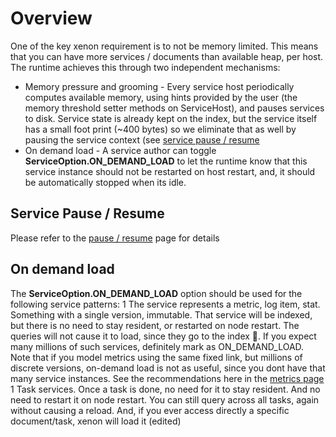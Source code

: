 # Overview

One of the key xenon requirement is to not be memory limited. This means that you can have more services / documents than available heap, per host. The runtime achieves this through two independent mechanisms:
 * Memory pressure and grooming - Every service host periodically computes available memory, using hints provided by the user (the memory threshold setter methods on ServiceHost), and pauses services to disk. Service state is already kept on the index, but the service itself has a small foot print (~400 bytes) so we eliminate that as well by pausing the service context (see [service pause / resume](./servicePauseResume)
 * On demand load - A service author can toggle **ServiceOption.ON_DEMAND_LOAD** to let the runtime know that this service instance should not be restarted on host restart, and, it should be automatically stopped when its idle.

## Service Pause / Resume
Please refer to the [pause / resume](./servicePauseResume) page for details

## On demand load
The **ServiceOption.ON_DEMAND_LOAD** option should be used for the following service patterns:
 1 The service represents a metric, log item, stat. Something with a single version, immutable. That service will be indexed, but there is no need to stay resident, or restarted on node restart. The queries will not cause it to load, since they go to the index :slightly_smiling_face:. If you expect many millions of such services, definitely mark as ON_DEMAND_LOAD. Note that if you model metrics using the same fixed link, but millions of discrete versions, on-demand load is not as useful, since you dont have that many service instances. See the recommendations here in the [metrics page](./Storing-metrics)
 1 Task services. Once a task is done, no need for it to stay resident. And no need to restart it on node restart. You can still query across all tasks, again without causing a reload. And, if you ever access directly a specific document/task, xenon will load it (edited)

